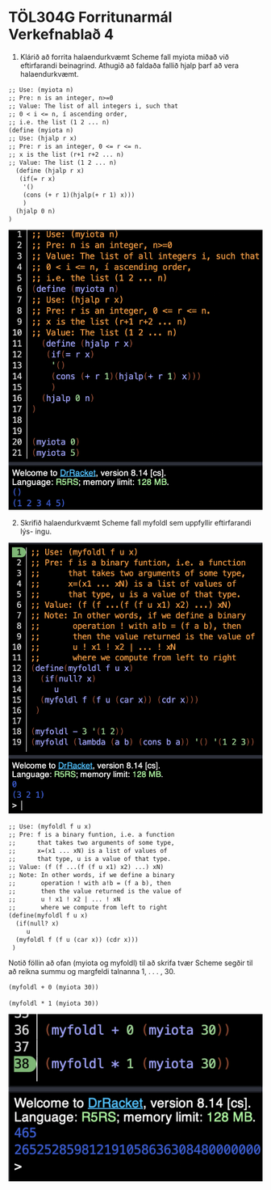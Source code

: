 # TÖL304G Forritunarmál Verkefnablað 4


1. Klárið að forrita halaendurkvæmt Scheme fall myiota miðað við eftirfarandi
beinagrind. Athugið að faldaða fallið hjalp þarf að vera halaendurkvæmt.

```
;; Use: (myiota n)
;; Pre: n is an integer, n>=0
;; Value: The list of all integers i, such that
;; 0 < i <= n, í ascending order,
;; i.e. the list (1 2 ... n)
(define (myiota n)
;; Use: (hjalp r x)
;; Pre: r is an integer, 0 <= r <= n.
;; x is the list (r+1 r+2 ... n)
;; Value: The list (1 2 ... n)
  (define (hjalp r x)
   (if(= r x)
    '()
    (cons (+ r 1)(hjalp(+ r 1) x)))
    )
  (hjalp 0 n)
)
```

![alt text](image.png)

2. Skrifið halaendurkvæmt Scheme fall myfoldl sem uppfyllir eftirfarandi lýs-
ingu.

![alt text](image-1.png)

```
;; Use: (myfoldl f u x)
;; Pre: f is a binary funtion, i.e. a function
;;      that takes two arguments of some type,
;;      x=(x1 ... xN) is a list of values of
;;      that type, u is a value of that type.
;; Value: (f (f ...(f (f u x1) x2) ...) xN)
;; Note: In other words, if we define a binary
;;       operation ! with a!b = (f a b), then
;;       then the value returned is the value of
;;       u ! x1 ! x2 | ... ! xN
;;       where we compute from left to right
(define(myfoldl f u x)
  (if(null? x)
     u
  (myfoldl f (f u (car x)) (cdr x)))
 )
```

Notið föllin að ofan (myiota og myfoldl) til að skrifa tvær Scheme segðir
til að reikna summu og margfeldi talnanna 1, . . . , 30.

```
(myfoldl + 0 (myiota 30))

(myfoldl * 1 (myiota 30))
```

![alt text](image-2.png)
